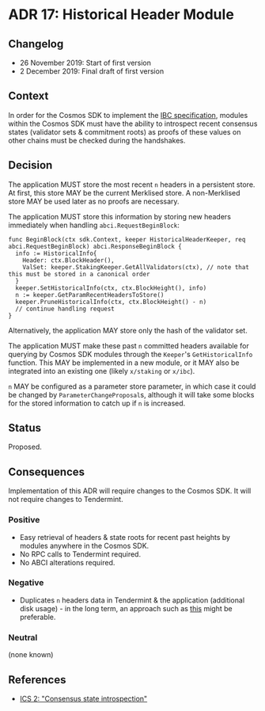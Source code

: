 # ADR 17: Historical Header Module

## Changelog

* 26 November 2019: Start of first version
* 2 December 2019: Final draft of first version

## Context

In order for the Cosmos SDK to implement the [IBC specification](https://github.com/cosmos/ics), modules within the Cosmos SDK must have the ability to introspect recent consensus states (validator sets & commitment roots) as proofs of these values on other chains must be checked during the handshakes.

## Decision

The application MUST store the most recent `n` headers in a persistent store. At first, this store MAY be the current Merklised store. A non-Merklised store MAY be used later as no proofs are necessary.

The application MUST store this information by storing new headers immediately when handling `abci.RequestBeginBlock`:

```golang
func BeginBlock(ctx sdk.Context, keeper HistoricalHeaderKeeper, req abci.RequestBeginBlock) abci.ResponseBeginBlock {
  info := HistoricalInfo{
    Header: ctx.BlockHeader(),
    ValSet: keeper.StakingKeeper.GetAllValidators(ctx), // note that this must be stored in a canonical order
  }
  keeper.SetHistoricalInfo(ctx, ctx.BlockHeight(), info)
  n := keeper.GetParamRecentHeadersToStore()
  keeper.PruneHistoricalInfo(ctx, ctx.BlockHeight() - n)
  // continue handling request
}
```

Alternatively, the application MAY store only the hash of the validator set.

The application MUST make these past `n` committed headers available for querying by Cosmos SDK modules through the `Keeper`'s `GetHistoricalInfo` function. This MAY be implemented in a new module, or it MAY also be integrated into an existing one (likely `x/staking` or `x/ibc`).

`n` MAY be configured as a parameter store parameter, in which case it could be changed by `ParameterChangeProposal`s, although it will take some blocks for the stored information to catch up if `n` is increased.

## Status

Proposed.

## Consequences

Implementation of this ADR will require changes to the Cosmos SDK. It will not require changes to Tendermint.

### Positive

* Easy retrieval of headers & state roots for recent past heights by modules anywhere in the Cosmos SDK.
* No RPC calls to Tendermint required.
* No ABCI alterations required.

### Negative

* Duplicates `n` headers data in Tendermint & the application (additional disk usage) - in the long term, an approach such as [this](https://github.com/tendermint/tendermint/issues/4210) might be preferable.

### Neutral

(none known)

## References

* [ICS 2: "Consensus state introspection"](https://github.com/cosmos/ibc/tree/master/spec/01-tx-lifecycle.mdics-002-client-semantics#consensus-state-introspection)
